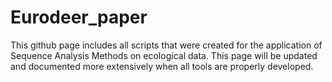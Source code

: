 # Eurodeer_paper
This github page includes all scripts that were created for the application of Sequence Analysis Methods on ecological data.
This page will be updated and documented more extensively when all tools are properly developed. 
